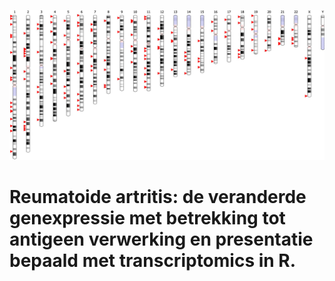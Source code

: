 <p align="center">
  <img src="Assets/genetica RA.png" alt="genetica Reumatoide artritis" width="600"/>
</p>

# Reumatoide artritis: de veranderde genexpressie met betrekking tot antigeen verwerking en presentatie bepaald met transcriptomics in R.

